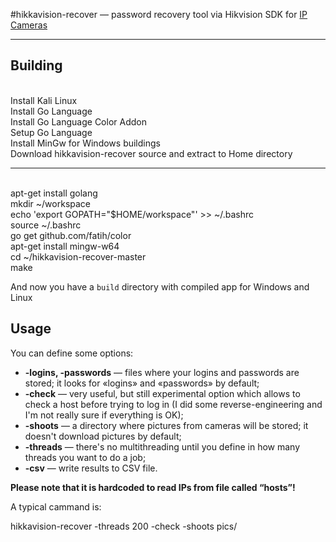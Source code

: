 #hikkavision-recover — password recovery tool via Hikvision SDK for <a href="http://goo.gl/oEQLG2">IP Cameras</a>

---

## Building
<br>
Install Kali Linux
<br>
Install Go Language
<br>
Install Go Language Color Addon
<br>
Setup Go Language
<br>
Install MinGw for Windows buildings
<br>
Download hikkavision-recover source and extract to Home directory

---------------------------------------------------
<br>
apt-get install golang
<br>
mkdir ~/workspace
<br>
echo 'export GOPATH="$HOME/workspace"' >> ~/.bashrc
<br>
source ~/.bashrc
<br>
go get github.com/fatih/color
<br>
apt-get install mingw-w64
<br>
cd ~/hikkavision-recover-master
<br>
make

And now you have a `build` directory with compiled app for Windows and Linux

## Usage

You can define some options:

* __-logins, -passwords__ — files where your logins and passwords are stored; it looks for «logins» and «passwords» by default;
* __-check__ — very useful, but still experimental option which allows to check a host before trying to log in (I did some reverse-engineering and I'm not really sure if everything is OK);
* __-shoots__ — a directory where pictures from cameras will be stored; it doesn't download pictures by default;
* __-threads__ — there's no multithreading until you define in how many threads you want to do a job;
* __-csv__ — write results to CSV file.

__Please note that it is hardcoded to read IPs from file called “hosts”!__

A typical cammand is:

hikkavision-recover -threads 200 -check -shoots pics/
